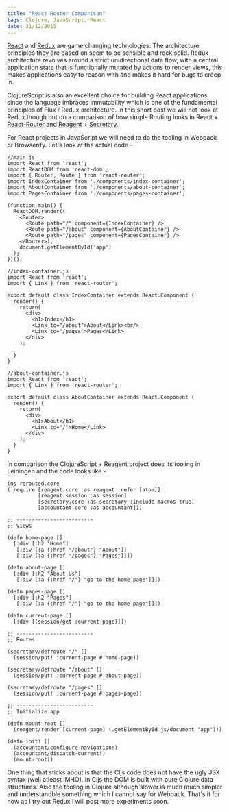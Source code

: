 ```yaml
---
title: "React Router Comparison"
tags: Clojure, JavaScript, React
date: 31/12/2015
---
```


[React](https://facebook.github.io/react/) and [Redux](http://redux.js.org/) are game changing technologies. The architecture principles they are based on seem to be sensible and rock solid. Redux architecture revolves around a strict unidirectional data flow, with a central application state that is functionally mutated by actions to render views, this makes applications easy to reason with and makes it hard for bugs to creep in. 

ClojureScript is also an excellent choice for building React applications since the language imbraces immutability which is one of the fundamental principles of Flux / Redux architecture. In this short post we will not look at Redux though but do a comparison of how simple Routing looks in React + [React-Router](https://github.com/rackt/react-router) and [Reagent](http://reagent-project.github.io/) + [Secretary](https://github.com/gf3/secretary).

For React projects in JavaScript we will need to do the tooling in Webpack or Browserify. Let's look at the actual code -

    //main.js
    import React from 'react';
    import ReactDOM from 'react-dom';
    import { Router, Route } from 'react-router';
    import IndexContainer from './components/index-container';
    import AboutContainer from './components/about-container';
    import PagesContainer from './components/pages-container';

    (function main() {
      ReactDOM.render((
        <Router>
          <Route path="/" component={IndexContainer} />
          <Route path="/about" component={AboutContainer} />
          <Route path="/pages" component={PagesContainer} />
        </Router>),
        document.getElementById('app')
      );
    })();

    //index-container.js
    import React from 'react';
    import { Link } from 'react-router';

    export default class IndexContainer extends React.Component {
      render() {
        return(
          <div>
            <h1>Index</h1>
            <Link to="/about">About</Link><br/>
            <Link to="/pages">Pages</Link>
          </div>
        );

      }
    }

    //about-container.js
    import React from 'react';
    import { Link } from 'react-router';

    export default class AboutContainer extends React.Component {
      render() {
        return(
          <div>
            <h1>About</h1>
            <Link to="/">Home</Link>
          </div>
        );
      }
    }
   

In comparison the ClojureScript + Reagent project does its tooling in Leiningen and the code looks like -


    (ns rerouted.core
    (:require [reagent.core :as reagent :refer [atom]]
              [reagent.session :as session]
              [secretary.core :as secretary :include-macros true]
              [accountant.core :as accountant]))

    ;; -------------------------
    ;; Views

    (defn home-page []
      [:div [:h2 "Home"]
       [:div [:a {:href "/about"} "About"]]
       [:div [:a {:href "/pages"} "Pages"]]])

    (defn about-page []
      [:div [:h2 "About Us"]
       [:div [:a {:href "/"} "go to the home page"]]])

    (defn pages-page []
      [:div [:h2 "Pages"]
       [:div [:a {:href "/"} "go to the home page"]]])

    (defn current-page []
      [:div [(session/get :current-page)]])

    ;; -------------------------
    ;; Routes

    (secretary/defroute "/" []
      (session/put! :current-page #'home-page))

    (secretary/defroute "/about" []
      (session/put! :current-page #'about-page))

    (secretary/defroute "/pages" []
      (session/put! :current-page #'pages-page))

    ;; -------------------------
    ;; Initialize app

    (defn mount-root []
      (reagent/render [current-page] (.getElementById js/document "app")))

    (defn init! []
      (accountant/configure-navigation!)
      (accountant/dispatch-current!)
      (mount-root))

    
One thing that sticks about is that the Cljs code does not have the ugly JSX syntax (well atleast IMHO). In Cljs the DOM is built with pure Clojure data structures. Also the tooling in Clojure although slower is much much simpler and understandble something which I cannot say for Webpack. That's it for now as I try out Redux I will post more experiments soon.

